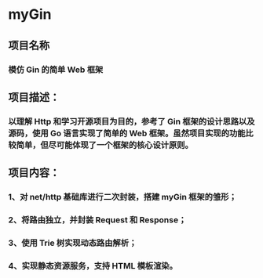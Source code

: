 # myGin
## 项目名称
### 模仿 Gin 的简单 Web 框架
## 项目描述：
### 以理解 Http 和学习开源项目为目的，参考了 Gin 框架的设计思路以及源码，使用 Go 语言实现了简单的 Web 框架。虽然项目实现的功能比较简单，但尽可能体现了一个框架的核心设计原则。
## 项目内容：
### 1、对 net/http 基础库进行二次封装，搭建 myGin 框架的雏形；
### 2、将路由独立，并封装 Request 和 Response；
### 3、使用 Trie 树实现动态路由解析；
### 4、实现静态资源服务，支持 HTML 模板渲染。
